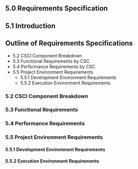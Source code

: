 ## 5.0	Requirements Specification

## 5.1	Introduction

## Outline of Requirements Specifications
- 5.2	CSCI Component Breakdown
- 5.3	Functional Requirements by CSC
- 5.4	Performance Requirements by CSC
- 5.5	Project Environment Requirements
	- 5.5.1	Development Environment Requirements
	- 5.5.2	Execution Environment Requirements

### 5.2 	CSCI Component Breakdown

### 5.3	Functional Requirements

### 5.4	Performance Requirements

### 5.5	Project Environment Requirements

#### 5.5.1	Development Environment Requirements

#### 5.5.2	Execution Environment Requirements
